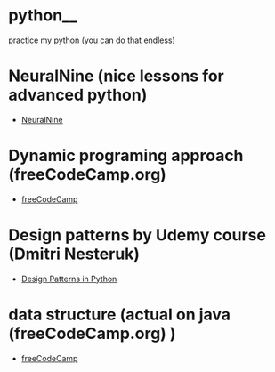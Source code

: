 # python__
practice my python (you can do that endless)

# NeuralNine (nice lessons for advanced python)
* [NeuralNine](https://www.youtube.com/watch?v=2S7Xxz9PhaU&list=PL7yh-TELLS1F3KytMVZRFO-xIo_S2_Jg1&ab_channel=NeuralNine)

# Dynamic programing approach (freeCodeCamp.org)
* [freeCodeCamp](https://www.youtube.com/watch?v=oBt53YbR9Kk&list=WL&index=2&t=1407s&ab_channel=freeCodeCamp.org)

# Design patterns by Udemy course (Dmitri Nesteruk)
* [Design Patterns in Python](https://www.udemy.com/course/design-patterns-python/) 

# data structure (actual on java  (freeCodeCamp.org) )
* [freeCodeCamp](https://www.youtube.com/watch?v=RBSGKlAvoiM&t=2207s&ab_channel=freeCodeCamp.org)



